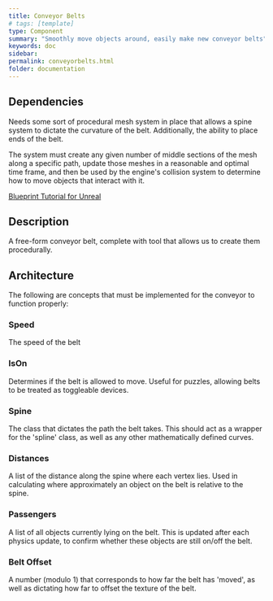 ```yaml
---
title: Conveyor Belts
# tags: [template]
type: Component
summary: "Smoothly move objects around, easily make new conveyor belts"
keywords: doc
sidebar: 
permalink: conveyorbelts.html
folder: documentation
---
```


## Dependencies

Needs some sort of procedural mesh system in place that allows a spine system to dictate the curvature of the belt. Additionally, the ability to place ends of the belt.

The system must create any given number of middle sections of the mesh along a specific path, update those meshes in a reasonable and optimal time frame, and then be used by the engine's collision system to determine how to move objects that interact with it.

[Blueprint Tutorial for Unreal](https://www.youtube.com/watch?v=1ksgB6hYGrE&ab_channel=UnrealEngine)

## Description

A free-form conveyor belt, complete with tool that allows us to create them procedurally.

## Architecture

The following are concepts that must be implemented for the conveyor to function properly:

### Speed

The speed of the belt

### IsOn

Determines if the belt is allowed to move. Useful for puzzles, allowing belts to be treated as toggleable devices.

### Spine

The class that dictates the path the belt takes. This should act as a wrapper for the 'spline' class, as well as any other mathematically defined curves.

### Distances

A list of the distance along the spine where each vertex lies. Used in calculating where approximately an object on the belt is relative to the spine.

### Passengers

A list of all objects currently lying on the belt. This is updated after each physics update, to confirm whether these objects are still on/off the belt.

### Belt Offset

A number (modulo 1) that corresponds to how far the belt has 'moved', as well as dictating how far to offset the texture of the belt.
